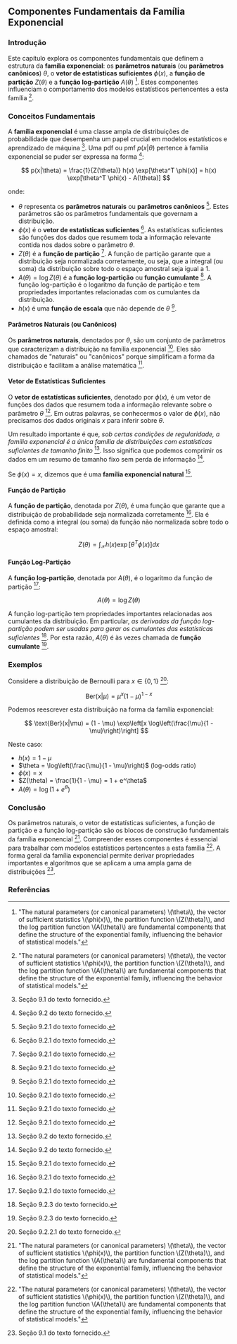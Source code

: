 ## Componentes Fundamentais da Família Exponencial

### Introdução
Este capítulo explora os componentes fundamentais que definem a estrutura da **família exponencial**: os **parâmetros naturais** (ou **parâmetros canônicos**) $\theta$, o **vetor de estatísticas suficientes** $\phi(x)$, a **função de partição** $Z(\theta)$ e a **função log-partição** $A(\theta)$ [^texto_inicial]. Estes componentes influenciam o comportamento dos modelos estatísticos pertencentes a esta família [^texto_inicial].

### Conceitos Fundamentais

A **família exponencial** é uma classe ampla de distribuições de probabilidade que desempenha um papel crucial em modelos estatísticos e aprendizado de máquina [^9.1]. Uma pdf ou pmf $p(x|\theta)$ pertence à família exponencial se puder ser expressa na forma [^9.2]:

$$ p(x|\theta) = \frac{1}{Z(\theta)} h(x) \exp[\theta^T \phi(x)] = h(x) \exp[\theta^T \phi(x) - A(\theta)] $$

onde:

*   $\theta$ representa os **parâmetros naturais** ou **parâmetros canônicos** [^9.4]. Estes parâmetros são os parâmetros fundamentais que governam a distribuição.
*   $\phi(x)$ é o **vetor de estatísticas suficientes** [^9.4]. As estatísticas suficientes são funções dos dados que resumem toda a informação relevante contida nos dados sobre o parâmetro $\theta$.
*   $Z(\theta)$ é a **função de partição** [^9.4]. A função de partição garante que a distribuição seja normalizada corretamente, ou seja, que a integral (ou soma) da distribuição sobre todo o espaço amostral seja igual a 1.
*   $A(\theta) = \log Z(\theta)$ é a **função log-partição** ou **função cumulante** [^9.4]. A função log-partição é o logaritmo da função de partição e tem propriedades importantes relacionadas com os cumulantes da distribuição.
*   $h(x)$ é uma **função de escala** que não depende de $\theta$ [^9.4].

#### Parâmetros Naturais (ou Canônicos)

Os **parâmetros naturais**, denotados por $\theta$, são um conjunto de parâmetros que caracterizam a distribuição na família exponencial [^9.4]. Eles são chamados de "naturais" ou "canônicos" porque simplificam a forma da distribuição e facilitam a análise matemática [^9.4].

#### Vetor de Estatísticas Suficientes

O **vetor de estatísticas suficientes**, denotado por $\phi(x)$, é um vetor de funções dos dados que resumem toda a informação relevante sobre o parâmetro $\theta$ [^9.4]. Em outras palavras, se conhecermos o valor de $\phi(x)$, não precisamos dos dados originais $x$ para inferir sobre $\theta$.

Um resultado importante é que, *sob certas condições de regularidade, a família exponencial é a única família de distribuições com estatísticas suficientes de tamanho finito* [^9.2]. Isso significa que podemos comprimir os dados em um resumo de tamanho fixo sem perda de informação [^9.2].

Se $\phi(x) = x$, dizemos que é uma **família exponencial natural** [^9.4].

#### Função de Partição

A **função de partição**, denotada por $Z(\theta)$, é uma função que garante que a distribuição de probabilidade seja normalizada corretamente [^9.4]. Ela é definida como a integral (ou soma) da função não normalizada sobre todo o espaço amostral:

$$ Z(\theta) = \int_{\mathcal{X}} h(x) \exp[\theta^T \phi(x)] dx $$

#### Função Log-Partição

A **função log-partição**, denotada por $A(\theta)$, é o logaritmo da função de partição [^9.4]:

$$ A(\theta) = \log Z(\theta) $$

A função log-partição tem propriedades importantes relacionadas aos cumulantes da distribuição. Em particular, *as derivadas da função log-partição podem ser usadas para gerar os cumulantes das estatísticas suficientes* [^9.2.3]. Por esta razão, $A(\theta)$ é às vezes chamada de **função cumulante** [^9.2.3].

### Exemplos

Considere a distribuição de Bernoulli para $x \in \{0, 1\}$ [^9.2.2.1]:

$$ \text{Ber}(x|\mu) = \mu^x (1 - \mu)^{1-x} $$

Podemos reescrever esta distribuição na forma da família exponencial:

$$ \text{Ber}(x|\mu) = (1 - \mu) \exp\left[x \log\left(\frac{\mu}{1 - \mu}\right)\right] $$

Neste caso:

*   $h(x) = 1 - \mu$
*   $\theta = \log\left(\frac{\mu}{1 - \mu}\right)$ (log-odds ratio)
*   $\phi(x) = x$
*   $Z(\theta) = \frac{1}{1 - \mu} = 1 + e^\theta$
*   $A(\theta) = \log(1 + e^\theta)$

### Conclusão

Os parâmetros naturais, o vetor de estatísticas suficientes, a função de partição e a função log-partição são os blocos de construção fundamentais da família exponencial [^texto_inicial]. Compreender esses componentes é essencial para trabalhar com modelos estatísticos pertencentes a esta família [^texto_inicial]. A forma geral da família exponencial permite derivar propriedades importantes e algoritmos que se aplicam a uma ampla gama de distribuições [^9.1].

### Referências
[^texto_inicial]: "The natural parameters (or canonical parameters) \\(\theta\\), the vector of sufficient statistics \\(\phi(x)\\), the partition function \\(Z(\theta)\\), and the log partition function \\(A(\theta)\\) are fundamental components that define the structure of the exponential family, influencing the behavior of statistical models."
[^9.1]: Seção 9.1 do texto fornecido.
[^9.2]: Seção 9.2 do texto fornecido.
[^9.4]: Seção 9.2.1 do texto fornecido.
[^9.2.2.1]: Seção 9.2.2.1 do texto fornecido.
[^9.2.3]: Seção 9.2.3 do texto fornecido.
<!-- END -->